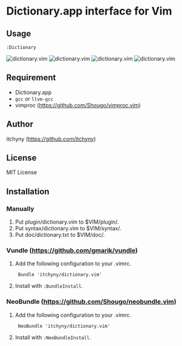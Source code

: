 # Dictionary.app interface for Vim
## Usage

    :Dictionary

![dictionary.vim](https://raw.github.com/itchyny/dictionary.vim/master/image/image1.png)
![dictionary.vim](https://raw.github.com/itchyny/dictionary.vim/master/image/image2.png)
![dictionary.vim](https://raw.github.com/itchyny/dictionary.vim/master/image/image3.png)
![dictionary.vim](https://raw.github.com/itchyny/dictionary.vim/master/image/image4.png)

## Requirement
+ Dictionary.app
+ `gcc` or `llvm-gcc`
+ vimproc (https://github.com/Shougo/vimproc.vim)

## Author
itchyny (https://github.com/itchyny)

## License
MIT License

## Installation
### Manually
1. Put plugin/dictionary.vim to $VIM/plugin/.
2. Put syntax/dictionary.vim to $VIM/syntax/.
3. Put doc/dictionary.txt to $VIM/doc/.

### Vundle (https://github.com/gmarik/vundle)
1. Add the following configuration to your .vimrc.

        Bundle 'itchyny/dictionary.vim'

2. Install with `:BundleInstall`.

### NeoBundle (https://github.com/Shougo/neobundle.vim)
1. Add the following configuration to your .vimrc.

        NeoBundle 'itchyny/dictionary.vim'

2. Install with `:NeoBundleInstall`.

